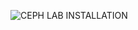 ![CEPH LAB INSTALLATION](https://github.com/shubnimkar/Storage-Backup-Management/assets/46809421/cb2f7b07-5a15-493e-84fb-3ac13712aa39)
